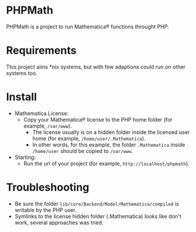 PHPMath
=======
PHPMath is a project to run Mathematica® functions throught PHP.

Requirements
============
This project aims *nix systems, but with few adaptions could run on other systems too.

Install
=======
<!---
- Database:
    - Creation:
        - Create a database (for example, phpmath);
        - Create a user (for example, phpmathroot) with permission to manage this 
        database.
    - Configuration:
        - Change the file `config/constant/database.default.php` to 
            `config/constant/database.php`;
        - Edit `config/constant/database.php` with the credentials of the
            created database.
-->
- Mathematica License:
    - Copy your Mathematica® license to the PHP home folder (for example, 
        `/var/www`).
        - The license usually is on a hidden folder inside the licensed user
            home (for example, `/home/user/.Mathematica`).
        - In other words, for this example, the folder `.Mathematica` inside 
            `/home/user` should be copied to `/var/www`.
- Starting:
    - Run the url of your project (for example, `http://localhost/phpmath`).

Troubleshooting
===============
- Be sure the folder `lib/core/Backend/Model/Mathematica/compiled` is writable
    by the PHP user.
- Symlinks to the license hidden folder (.Mathematica) looks like don't work,
    several approaches was tried.